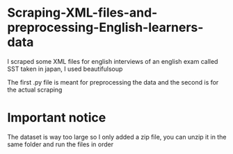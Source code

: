 # Scraping-XML-files-and-preprocessing-English-learners-data
I scraped some XML files for english interviews of an english exam called SST taken in japan, I used beautifulsoup

The first .py file is meant for preprocessing the data and the second is for the actual scraping

# Important notice 

The dataset is way too large so I only added a zip file, you can unzip it in the same folder and run the files in order 
